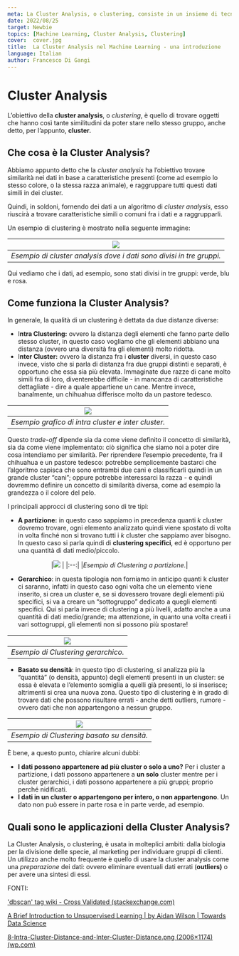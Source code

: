 ```yaml
---
meta: La Cluster Analysis, o clustering, consiste in un insieme di tecniche che vanno a raggruppare (in cluster, o contenitori) un insieme di dati omogenei.
date: 2022/08/25
target: Newbie 
topics: [Machine Learning, Cluster Analysis, Clustering] 
cover:  cover.jpg
title:  La Cluster Analysis nel Machine Learning - una introduzione
language: Italian
author: Francesco Di Gangi
---
```

# Cluster Analysis

L’obiettivo della **cluster analysis**, o *clustering*, è quello di trovare oggetti che hanno così tante similitudini da poter stare nello stesso gruppo, anche detto, per l’appunto, **cluster.** 

## Che cosa è la Cluster Analysis?

Abbiamo appunto detto che la *cluster analysis* ha l’obiettivo trovare similarità nei dati in base a caratteristiche presenti (come ad esempio lo stesso colore, o la stessa razza animale), e raggruppare tutti questi dati simili in dei cluster. 

Quindi, in soldoni, fornendo dei dati a un algoritmo di *cluster analysis*, esso riuscirà a trovare caratteristiche simili o comuni fra i dati e a raggrupparli.

Un esempio di clustering è mostrato nella seguente immagine:

| <img src="./1.jpg"> | 
|:--:|
|<i>Esempio di cluster analysis dove i dati sono divisi in tre gruppi.</i>|

Qui vediamo che i dati, ad esempio, sono stati divisi in tre gruppi: verde, blu e rosa.

## Come funziona la Cluster Analysis?

In generale, la qualità di un clustering è dettata da due distanze diverse:

- I**ntra Clustering:** ovvero la distanza degli elementi che fanno parte dello stesso cluster, in questo caso vogliamo che gli elementi abbiano una distanza (ovvero una diversità fra gli elementi) molto ridotta.
- I**nter Cluster:** ovvero la distanza fra i **cluster** diversi, in questo caso invece, visto che si parla di distanza fra due gruppi distinti e separati, è opportuno che essa sia più elevata. Immaginate due razze di cane molto simili fra di loro, diventerebbe difficile - in mancanza di caratteristiche dettagliate - dire a quale appartiene un cane. Mentre invece, banalmente, un chihuahua differisce molto da un pastore tedesco.

| <img src="./2.jpg"> | 
|:--:|
|<i>Esempio grafico di intra cluster e inter cluster.</i>|

Questo *trade-off* dipende sia da come viene definito il concetto di similarità, sia da come viene implementato: ciò significa che siamo noi a poter dire cosa intendiamo per similarità. Per riprendere l’esempio precedente, fra il chihuahua e un pastore tedesco: potrebbe semplicemente bastarci che l’algoritmo capisca che sono entrambi due cani e classificarli quindi in un grande cluster “cani”; oppure potrebbe interessarci la razza - e quindi dovremmo definire un concetto di similarità diversa, come ad esempio la grandezza o il colore del pelo. 

I principali approcci di clustering sono di tre tipi:

- **A partizione:** in questo caso sappiamo in precedenza quanti *k* cluster dovremo trovare, ogni elemento analizzato quindi viene spostato di volta in volta finché non si trovano tutti i *k* cluster che sappiamo aver bisogno. In questo caso si parla quindi di **clustering specifici**, ed è opportuno per una quantità di dati medio/piccolo.
 <p align="center">
|<img src="./3.jpg"> | 
|:--:|
|<i>Esempio di Clustering a partizione.</i>|

- **Gerarchico**: in questa tipologia non forniamo in anticipo quanti k cluster ci saranno, infatti in questo caso ogni volta che un elemento viene inserito, si crea un cluster e, se si dovessero trovare degli elementi più specifici, si va a creare un “sottogruppo” dedicato a quegli elementi specifici. Qui si parla invece di clustering a più livelli, adatto anche a una quantità di dati medio/grande; ma attenzione, in quanto una volta creati i vari sottogruppi, gli elementi non si possono più spostare!

| <img src="./4.jpg"> | 
|:--:|
|<i>Esempio di Clustering gerarchico.</i>|

- **Basato su densità**: in questo tipo di clustering, si analizza più la “quantità” (o densità, appunto) degli elementi presenti in un cluster: se essa è elevata e l’elemento somiglia a quelli già presenti, lo si inserisce; altrimenti si crea una nuova zona. Questo tipo di clustering è in grado di trovare dati che possono risultare errati - anche detti outliers, rumore - ovvero dati che non appartengono a nessun gruppo.

|<img src="./5.jpg"> | 
|:--:|
|<i>Esempio di Clustering basato su densità.</i>|

È bene, a questo punto, chiarire alcuni dubbi:

- **I dati possono appartenere ad più cluster o solo a uno?** Per i cluster a partizione, i dati possono appartenere a **un solo** cluster mentre per i cluster gerarchici, i dati possono appartenere a più gruppi; proprio perché nidificati.
- **I dati in un cluster o appartengono per intero, o non appartengono**. Un dato non può essere in parte rosa e in parte verde, ad esempio.

## Quali sono le applicazioni della Cluster Analysis?

La Cluster Analysis, o clustering, è usata in molteplici ambiti: dalla biologia per la divisione delle specie, al marketing per individuare gruppi di clienti. Un utilizzo anche molto frequente è quello di usare la cluster analysis come una *preparazione* dei dati: ovvero eliminare eventuali dati errati (**outliers)** o per avere una sintesi di essi.

FONTI:

['dbscan' tag wiki - Cross Validated (stackexchange.com)](https://stats.stackexchange.com/tags/dbscan/info)

[A Brief Introduction to Unsupervised Learning | by Aidan Wilson | Towards Data Science](https://towardsdatascience.com/a-brief-introduction-to-unsupervised-learning-20db46445283) 

[8-Intra-Cluster-Distance-and-Inter-Cluster-Distance.png (2006×1174) (wp.com)](https://i0.wp.com/dataaspirant.com/wp-content/uploads/2020/12/8-Intra-Cluster-Distance-and-Inter-Cluster-Distance.png?ssl=1)




